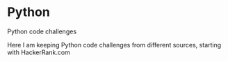 # Python
Python code challenges

Here I am keeping Python code challenges from different sources, starting with HackerRank.com
